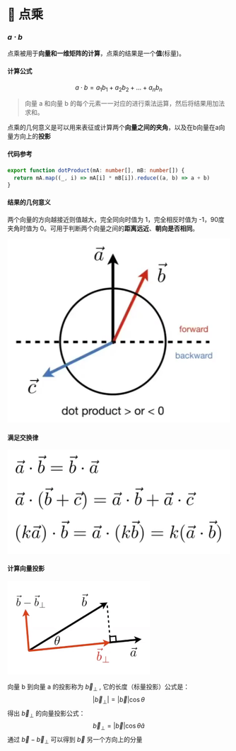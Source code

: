 # 🔘 点乘

### $a \cdot b$

点乘被用于**向量和一维矩阵的计算**，点乘的结果是一个**值**(标量)。

#### 计算公式

$$
a \cdot b = a_1b_1 +a_2b_2+...+a_nb_n
$$

> 向量 a 和向量 b 的每个元素一一对应的进行乘法运算，然后将结果用加法求和。

点乘的几何意义是可以用来表征或计算两个**向量之间的夹角**，以及在b向量在a向量方向上的**投影**

#### 代码参考

```typescript
export function dotProduct(mA: number[], mB: number[]) {
  return mA.map((_, i) => mA[i] * mB[i]).reduce((a, b) => a + b)
}
```

#### 结果的几何意义

两个向量的方向越接近则值越大，完全同向时值为 1，完全相反时值为 -1，90度夹角时值为 0。可用于判断两个向量之间的**距离远近**、**朝向是否相同**。

![img](assets/image-20210928132816839.png)

#### 满足交换律

![img](assets/image-20210927124236874.png)

#### 计算向量投影

![img](assets/image-20211001124355927.png)

向量 b 到向量 a 的投影称为 $\vec b_\bot$ , 它的长度（标量投影）公式是：
$$
|\vec b_\bot| = |\vec b|\cos\theta
$$
得出 $\vec b_\bot$ 的向量投影公式：
$$
\vec b_\bot = |\vec b|\cos\theta \hat a
$$
通过 $\vec b - \vec b_\bot$ 可以得到 $\vec b$ 另一个方向上的分量
